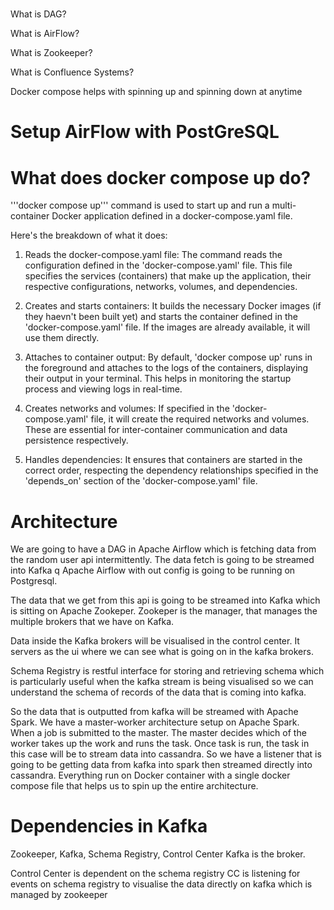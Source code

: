 #

What is DAG?

What is AirFlow?

What is Zookeeper?

What is Confluence Systems?

Docker compose helps with spinning up and spinning down at anytime

# Setup AirFlow with PostGreSQL

# What does docker compose up do?

'''docker compose up''' command is used to start up and run a multi-container Docker application defined in a docker-compose.yaml file.

Here's the breakdown of what it does:

1. Reads the docker-compose.yaml file: The command reads the configuration defined in the 'docker-compose.yaml' file. This file specifies the services (containers) that make up the application, their respective configurations, networks, volumes, and dependencies.

2. Creates and starts containers: It builds the necessary Docker images (if they haevn't been built yet) and starts the container defined in the 'docker-compose.yaml' file. If the images are already available, it will use them directly.

3. Attaches to container output: By default, 'docker compose up' runs in the foreground and attaches to the logs of the containers, displaying their output in your terminal. This helps in monitoring the startup process and viewing logs in real-time.

4. Creates networks and volumes: If specified in the 'docker-compose.yaml' file, it will create the required networks and volumes. These are essential for inter-container communication and data persistence respectively.

5. Handles dependencies: It ensures that containers are started in the correct order, respecting the dependency relationships specified in the 'depends_on' section of the 'docker-compose.yaml' file.

# Architecture

We are going to have a DAG in Apache Airflow which is fetching data from the random user api intermittently.
The data fetch is going to be streamed into Kafka q
Apache Airflow with out config is going to be running on Postgresql.

The data that we get from this api is going to be streamed into Kafka which is sitting on Apache Zookeper.
Zookeper is the manager, that manages the multiple brokers that we have on Kafka.

Data inside the Kafka brokers will be visualised in the control center. It servers as the ui where we can see what is going on in the kafka brokers.

Schema Registry is restful interface for storing and retrieving schema which is particularly useful when the kafka stream is being visualised so we can understand the schema of records of the data that is coming into kafka.

So the data that is outputted from kafka will be streamed with Apache Spark.
We have a master-worker architecture setup on Apache Spark.
When a job is submitted to the master. The master decides which of the worker takes up the work and runs the task.
Once task is run, the task in this case will be to stream data into cassandra.
So we have a listener that is going to be getting data from kafka into spark then streamed directly into cassandra. Everything run on Docker container with a single docker compose file that helps us to spin up the entire architecture.

# Dependencies in Kafka

Zookeeper, Kafka, Schema Registry, Control Center
Kafka is the broker.

Control Center is dependent on the schema registry
CC is listening for events on schema registry to visualise the data directly on kafka which is managed by zookeeper
